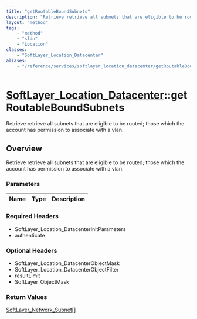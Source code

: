 ```yaml
---
title: "getRoutableBoundSubnets"
description: "Retrieve retrieve all subnets that are eligible to be routed; those which the account has permission to associate with a... "
layout: "method"
tags:
    - "method"
    - "sldn"
    - "Location"
classes:
    - "SoftLayer_Location_Datacenter"
aliases:
    - "/reference/services/softlayer_location_datacenter/getRoutableBoundSubnets"
---
```

# [SoftLayer_Location_Datacenter](/reference/services/SoftLayer_Location_Datacenter)::getRoutableBoundSubnets

Retrieve retrieve all subnets that are eligible to be routed; those which the account has permission to associate with a vlan.


## Overview 
Retrieve retrieve all subnets that are eligible to be routed; those which the account has permission to associate with a vlan.

### Parameters 
|Name | Type | Description |
| --- | --- | --- |


### Required Headers
* SoftLayer_Location_DatacenterInitParameters
* authenticate

### Optional Headers
* SoftLayer_Location_DatacenterObjectMask
* SoftLayer_Location_DatacenterObjectFilter
* resultLimit
* SoftLayer_ObjectMask

### Return Values
<a href='/reference/datatypes/SoftLayer_Network_Subnet'>SoftLayer_Network_Subnet[] </a>

